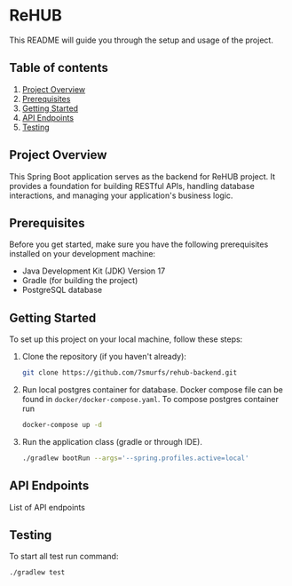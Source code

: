 # ReHUB

This README will guide you through the setup and usage of the project.

## Table of contents

1. [Project Overview](#project-overview)
2. [Prerequisites](#prerequisites)
3. [Getting Started](#getting-started)
4. [API Endpoints](#api-endpoints)
5. [Testing](#testing)

## Project Overview

This Spring Boot application serves as the backend for ReHUB project. It provides a foundation for building RESTful APIs, handling database interactions, and managing your application's business logic.

## Prerequisites

Before you get started, make sure you have the following prerequisites installed on your development machine:

- Java Development Kit (JDK) Version 17
- Gradle (for building the project)
- PostgreSQL database

## Getting Started

To set up this project on your local machine, follow these steps:

1. Clone the repository (if you haven't already):
    ```bash
    git clone https://github.com/7smurfs/rehub-backend.git

2. Run local postgres container for database. Docker compose file can be found in
`docker/docker-compose.yaml`. To compose postgres container run 
    ```bash
    docker-compose up -d

3. Run the application class (gradle or through IDE).
    ```bash
    ./gradlew bootRun --args='--spring.profiles.active=local'
   
## API Endpoints

List of API endpoints

## Testing

To start all test run command:
```bash
./gradlew test
